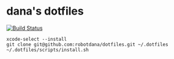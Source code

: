 # dana's dotfiles

[![Build Status](https://github.com/robotdana/dotfiles/actions/workflows/ci.yml/badge.svg?branch=main)](https://github.com/robotdana/dotfiles/actions?query=branch%3Amain)

```
xcode-select --install
git clone git@github.com:robotdana/dotfiles.git ~/.dotfiles
~/.dotfiles/scripts/install.sh
```
